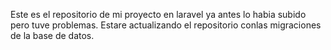 Este es el repositorio de mi proyecto en laravel ya antes lo habia subido pero tuve problemas. 
Estare actualizando el repositorio conlas migraciones de la base de datos.
